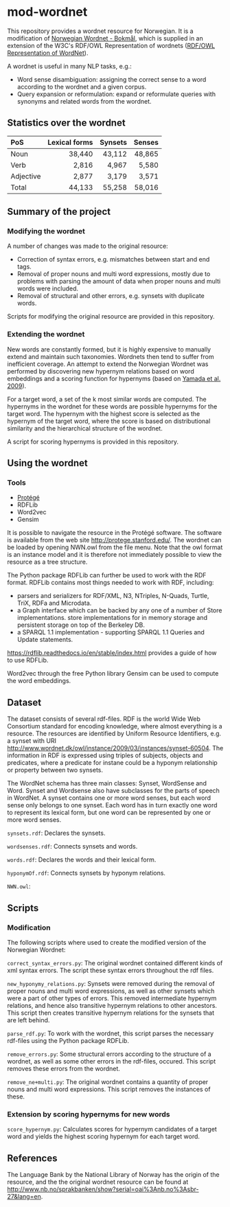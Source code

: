 # mod-wordnet
This repository provides a wordnet resource for Norwegian. It is a modification of [Norwegian Wordnet - Bokmål](http://www.nb.no/sprakbanken/show?serial=oai%3Anb.no%3Asbr-27&lang=en), which is supplied in an extension of the 
W3C's RDF/OWL Representation of wordnets ([RDF/OWL Representation of WordNet](http://www.w3.org/TR/wordnet-rdf/)).

A wordnet is useful in many NLP tasks, e.g.:

- Word sense disambiguation: assigning the correct sense to a word according to the wordnet and a given corpus. 
- Query expansion or reformulation: expand or reformulate queries with synonyms and related words from the wordnet.

## Statistics over the wordnet

| PoS | Lexical forms        | Synsets          | Senses  |
|:----- | ---------: |--------:| -----:|
| Noun | 38,440     | 43,112 | 48,865 |
| Verb | 2,816      | 4,967      |   5,580 |
| Adjective | 2,877 | 3,179      |    3,571 |
| Total | 44,133 | 55,258      |    58,016 |

## Summary of the project
### Modifying the wordnet
A number of changes was made to the original resource:
- Correction of syntax errors, e.g. mismatches between start and end tags.
- Removal of proper nouns and multi word expressions, mostly due to problems with parsing the amount of data when proper nouns and multi words were included. 
- Removal of structural and other errors, e.g. synsets with duplicate words.

Scripts for modifying the original resource are provided in this repository. 

### Extending the wordnet 
New words are constantly formed, but it is highly expensive to manually extend and maintain such taxonomies. Wordnets then tend to suffer from inefficient coverage. An attempt to extend the Norwegian Wordnet was performed by discovering new hypernym relations based on word embeddings and a scoring function for hypernyms (based on [Yamada et al. 2009](http://www.aclweb.org/anthology/D09-1097)).

For a target word, a set of the k most similar words are computed. The hypernyms in the wordnet for these words are possible hypernyms for the target word. The hypernym with the highest score is selected as the hypernym of the target word, where the score is based on distributional similarity and the hierarchical structure of the wordnet. 

A script for scoring hypernyms is provided in this repository.

## Using the wordnet
### Tools

- [Protégé](http://protege.stanford.edu/)
- RDFLib
- Word2vec
- Gensim

It is possible to navigate the resource in the Protégé software. The software is
available from the web site http://protege.stanford.edu/. The wordnet can be loaded by 
opening NWN.owl from the file menu. Note that the owl format is an instance model and it is
therefore not immediately possible to view the resource as a tree structure.

The Python package RDFLib can further be used to work with the RDF format. RDFLib contains most things needed to work with RDF, 
including: 
- parsers and serializers for RDF/XML, N3, NTriples, N-Quads, Turtle, TriX, RDFa and Microdata.
- a Graph interface which can be backed by any one of a number of Store implementations.
store implementations for in memory storage and persistent storage on top of the Berkeley DB.
- a SPARQL 1.1 implementation - supporting SPARQL 1.1 Queries and Update statements.

https://rdflib.readthedocs.io/en/stable/index.html provides a guide of how to use RDFLib.

Word2vec through the free Python library Gensim can be used to compute the word embeddings.

## Dataset
The dataset consists of several rdf-files. RDF is the world Wide Web Consortium standard for encoding knowledge, 
where almost everything is a resource. The resources are identified by Uniform Resource Identifiers, e.g. a synset with URI http://www.wordnet.dk/owl/instance/2009/03/instances/synset-60504. The information in RDF is expressed using triples of subjects, objects and predicates, where a predicate for instane could be a hyponym relationship or property between two synsets.

The WordNet schema has three main classes: Synset, WordSense and Word. Synset and Wordsense also have subclasses for the parts of speech in WordNet. A synset contains one or more word senses, but each word sense only belongs to one synset. Each word has in turn exactly one word to represent its lexical form, but one word can be represented by one or more word senses. 


`synsets.rdf`:  Declares the synsets.

`wordsenses.rdf`: Connects synsets and words.

`words.rdf`:  Declares the words and their lexical form.

`hyponymOf.rdf`:  Connects synsets by hyponym relations.

`NWN.owl`: 

## Scripts
### Modification
The following scripts where used to create the modified version of the Norwegian Wordnet:

`correct_syntax_errors.py`: The original wordnet contained different kinds of xml syntax errors. The script these syntax errors throughout the rdf files. 

`new_hyponymy_relations.py`:  Synsets were removed during the removal of proper nouns and multi word expressions, as well as other synsets which were a part of other types of errors. This removed intermediate hypernym relations, and hence also transitive hypernym relations to other ancestors. This script then creates transitive hypernym relations for the synsets that are left behind. 

`parse_rdf.py`: To work with the wordnet, this script parses the necessary rdf-files using the Python package RDFLib.

`remove_errors.py`: Some structural errors according to the structure of a wordnet, as well as some other errors in the rdf-files, occured. This script removes these errors from the wordnet. 

`remove_ne+multi.py`: The original wordnet contains a quantity of proper nouns and multi word expressions. This script removes the instances of these.

### Extension by scoring hypernyms for new words

`score_hypernym.py`: Calculates scores for hypernym candidates of a target word and yields the highest scoring hypernym for each target word.

## References
The Language Bank by the National Library of Norway has the origin of the resource, and the 
the original wordnet resource can be found at http://www.nb.no/sprakbanken/show?serial=oai%3Anb.no%3Asbr-27&lang=en.
